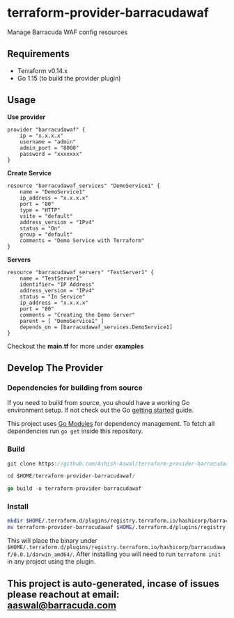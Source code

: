 # terraform-provider-barracudawaf #

Manage Barracuda WAF config resources

## Requirements ##
* Terraform v0.14.x
* Go 1.15 (to build the provider plugin)

## Usage ##

**Use provider**
```hcl
provider "barracudawaf" {
    ip = "x.x.x.x"
    username = "admin"
    admin_port = "8000"
    password = "xxxxxxx"
}
```

**Create Service**
```hcl
resource "barracudawaf_services" "DemoService1" {
    name = "DemoService1"
    ip_address = "x.x.x.x"
    port = "80"
    type = "HTTP"
    vsite = "default"
    address_version = "IPv4"
    status = "On"
    group = "default"
    comments = "Demo Service with Terraform"
}
```

**Servers**

```hcl
resource "barracudawaf_servers" "TestServer1" {
    name = "TestServer1"
    identifier= "IP Address"
    address_version = "IPv4"
    status = "In Service"
    ip_address = "x.x.x.x"
    port = "80"
    comments = "Creating the Demo Server"
    parent = [ "DemoService1" ]
    depends_on = [barracudawaf_services.DemoService1]
}
```

Checkout the **main.tf** for more under **examples**



## Develop The Provider ##

### Dependencies for building from source ###

If you need to build from source, you should have a working Go environment setup.  If not check out the Go [getting started](http://golang.org/doc/install) guide.

This project uses [Go Modules](https://github.com/golang/go/wiki/Modules) for dependency management.  To fetch all dependencies run `go get` inside this repository.


### Build ###

```go
git clone https://github.com/Ashish-Aswal/terraform-provider-barracudawaf.git

cd $HOME/terraform-provider-barracudawaf/

go build -o terraform-provider-barracudawaf
```


### Install ###

```sh
mkdir $HOME/.terraform.d/plugins/registry.terraform.io/hashicorp/barracudawaf/0.0.1/darwin_amd64/ 
mv terraform-provider-barracudawaf $HOME/.terraform.d/plugins/registry.terraform.io/hashicorp/barracudawaf/0.0.1/darwin_amd64/terraform-provider-barracudawaf
```

This will place the binary under `$HOME/.terraform.d/plugins/registry.terraform.io/hashicorp/barracudawaf/0.0.1/darwin_amd64/`.  After installing you will need to run `terraform init` in any project using the plugin.


## This project is auto-generated, incase of issues please reachout at email: aaswal@barracuda.com ##
